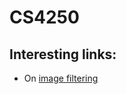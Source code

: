 # CS4250

## Interesting links:

* On [image filtering](https://towardsdatascience.com/intuitively-understanding-convolutions-for-deep-learning-1f6f42faee1)